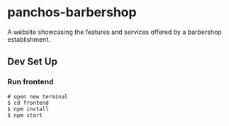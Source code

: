 # panchos-barbershop

A website showcasing the features and services offered by a barbershop establishment.

## Dev Set Up

### Run frontend

```
# open new terminal
$ cd frontend
$ npm install
$ npm start
```
